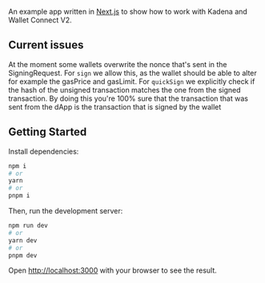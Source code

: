 An example app written in [Next.js](https://nextjs.org/) to show how to work
with Kadena and Wallet Connect V2.

## Current issues

At the moment some wallets overwrite the nonce that's sent in the
SigningRequest. For `sign` we allow this, as the wallet should be able to alter
for example the gasPrice and gasLimit. For `quickSign` we explicitly check if
the hash of the unsigned transaction matches the one from the signed
transaction. By doing this you're 100% sure that the transaction that was sent
from the dApp is the transaction that is signed by the wallet

## Getting Started

Install dependencies:

```bash
npm i
# or
yarn
# or
pnpm i
```

Then, run the development server:

```bash
npm run dev
# or
yarn dev
# or
pnpm dev
```

Open [http://localhost:3000](http://localhost:3000) with your browser to see the
result.
